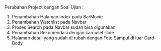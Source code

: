 Perubahan Project dengan Soal Ujian :
1. Penambahan Halaman Index pada BarMovie
2. Penambahan Watchlist pada Navbar
3. Proses Search pada Navbar sudah bisa digunakan
4. Penambahan Rekomendasi dengan carousel slide
5. Halaman detail yang sudah di rubah dengan Foto Sampul di luar Card-Body
